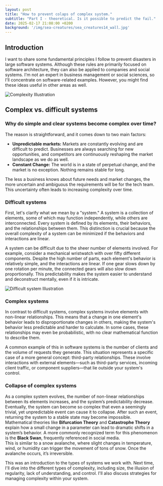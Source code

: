 ```yaml
---
layout: post
title: "How to prevent colaps of complex system."
subtitle: "Part I - theoretical. Is it possible to predict the fail."
date: 2025-02-17 21:08:00 +0200
background: '/img/sea-creatures/sea_creatures14_wall.jpg'
---
```


## Introduction  
I want to share some fundamental principles I follow to prevent disasters in large software systems. Although these rules are primarily focused on software architecture, they can also be applied to companies and social systems. I'm not an expert in business management or social sciences, so I'll concentrate on software-related examples. However, you might find these ideas useful in other areas as well.  

![Complexity Illustration](https://octadero.com/img/posts/2025-01/attractors-aizawa.jpg)

## Complex vs. difficult systems

### Why do simple and clear systems become complex over time?  
The reason is straightforward, and it comes down to two main factors:  
- **Unpredictable markets:** Markets are constantly evolving and are difficult to predict. Businesses are always searching for new opportunities, and competitors are continuously reshaping the market landscape as we do as well.
- **Constant Change:** The world is in a state of perpetual change, and the market is no exception. Nothing remains stable for long.  

The less a business knows about future needs and market changes, the more uncertain and ambiguous the requirements will be for the tech team. This uncertainty often leads to increasing complexity over time.

### Difficult systems
First, let's clarify what we mean by a "system." A system is a collection of elements, some of which may function independently, while others are interconnected. Every system is defined by its elements, their behaviors, and the relationships between them. This distinction is crucial because the overall complexity of a system can be minimized if the behaviors and interactions are linear.  

A system can be difficult due to the sheer number of elements involved. For example, consider a mechanical wristwatch with over fifty different components. Despite the high number of parts, each element's behavior is relatively simple, and the interactions are linear. If one gear slows down by one rotation per minute, the connected gears will also slow down proportionally. This predictability makes the system easier to understand and deconstruct mentally, even if it is intricate.

![Difficult system Illustration](https://octadero.com/img/posts/2025-01/difficult_system.jpg)

### Complex systems
In contrast to difficult systems, complex systems involve elements with non-linear relationships. This means that a change in one element's behavior leads to disproportionate changes in others, making the system's behavior less predictable and harder to calculate. In some cases, these relationships may even be probabilistic, with no clear mathematical function to describe them.  

A common example of this in software systems is the number of clients and the volume of requests they generate. This situation represents a specific case of a more general concept: third-party relationships. These involve interactions with external elements—such as third-party services, incoming client traffic, or component suppliers—that lie outside your system's control.

### Collapse of complex systems  
As a complex system evolves, the number of non-linear relationships between its elements increases, and the system’s predictability decrease. Eventually, the system can become so complex that even a seemingly trivial, yet unpredictable event can cause it to collapse. After such an event, returning the system to a stable state may become impossible. Mathematical theories like **Bifurcation Theory** and **Catastrophe Theory** explain how a small change in a parameter can lead to dramatic shifts in a system’s behavior. A more commonly recognized term for this phenomenon is the **Black Swan**, frequently referenced in social media.  
This is similar to a snow avalanche, where slight changes in temperature, wind, or humidity can trigger the movement of tons of snow. Once the avalanche occurs, it’s irreversible.

This was an introduction to the types of systems we work with. Next time, I'll dive into the different types of complexity, including size, the illusion of regularity, lack of understanding, and control. I'll also discuss strategies for managing complexity within your system.